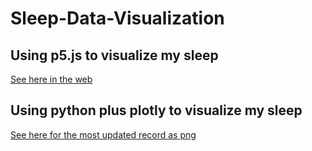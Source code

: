 # Sleep-Data-Visualization

## Using p5.js to visualize my sleep

[See here in the web](https://ccy05327.github.io/Sleep-Data-Visualization/)

## Using python plus plotly to visualize my sleep

[See here for the most updated record as png](https://github.com/ccy05327/Sleep-Data-Visualization/blob/main/SDV.png)
